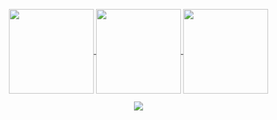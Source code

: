 <!-- <p align="center">
<img src="https://user-images.githubusercontent.com/61664827/231243763-7462694a-4695-45a6-a756-a5752cfebd04.png" />
</p> -->
<!-- <h4 align="center"> -->
<!-- <img src="https://readme-components.vercel.app/api?component=logo&logo=javascript&text=false&animation=spin&fill=black&textfill=F7DF1E&"> -->
<!-- <img src="https://readme-components.vercel.app/api?component=logo&logo=cplusplus&text=false&animation=spin&fill=black&textfill=00599C&"> -->
<!-- <img src="https://readme-components.vercel.app/api?component=logo&logo=python&text=false&animation=spin&fill=black&textfill=3776AB&"> -->
<!-- <img src="https://readme-components.vercel.app/api?component=logo&logo=java&text=false&animation=spin&fill=black&textfill=f89820&"> -->
<!-- <img src="https://readme-components.vercel.app/api?component=logo&logo=sass&text=false&animation=spin&fill=black&textfill=CC6699&"> -->
<!-- <img src="https://readme-components.vercel.app/api?component=logo&logo=node.js&text=false&animation=spin&fill=black&textfill=339933&"> -->
<!-- <img src="https://readme-components.vercel.app/api?component=logo&logo=react&text=false&animation=spin&fill=black&textfill=61DAFB&"> -->
<!-- <img src="https://readme-components.vercel.app/api?component=logo&logo=next.js&text=false&animation=spin&fill=black&textfill=ffffff&"> -->
<!-- <img src="https://readme-components.vercel.app/api?component=logo&logo=redux&text=false&animation=spin&fill=black&textfill=764ABC&"> -->
<!-- <img src="https://readme-components.vercel.app/api?component=logo&logo=django&text=false&animation=spin&fill=black&textfill=092E20&"> -->
 
<p align="center">
<a href="https://github.com/harshvardhanberia">
<img align="center"
		height="150em"
		src="https://github-readme-stats.vercel.app/api?username=harshvardhanberia&show_icons=true&include_all_commits=true&count_private=true" />
</a>
<a href="https://github.com/harshvardhanberia">
<img align="center"
		height="150em"
		src="https://github-readme-stats.vercel.app/api/top-langs?username=harshvardhanberia&show_icons=true&include_all_commits=true&count_private=true&theme=apprentice&hide_border=true&bg_color=0D1117&layout=compact"
		/>
</a>
<a href="https://github.com/harshvardhanberia">
<img align="center"
		height="150em"
		src="https://github-readme-streak-stats.herokuapp.com/?user=harshvardhanberia&theme=black-ice&hide_border=true&stroke=0000&background=0D1117&ring=e05397&fire=e05397&currStreakLabel=e05397" />
</a>
</p>
 
<p align="center">
<a href="https://github.com/harshvardhanberia">
<img
		align="center"
		src="https://github-profile-trophy.vercel.app/?username=harshvardhanberia&theme=onedark&no-frame=true&row=1&&margin-w=20&no-bg=true"/>
</a>
</p>
